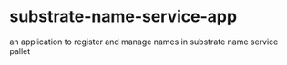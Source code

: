 # substrate-name-service-app
an application to register and manage names in substrate name service pallet
